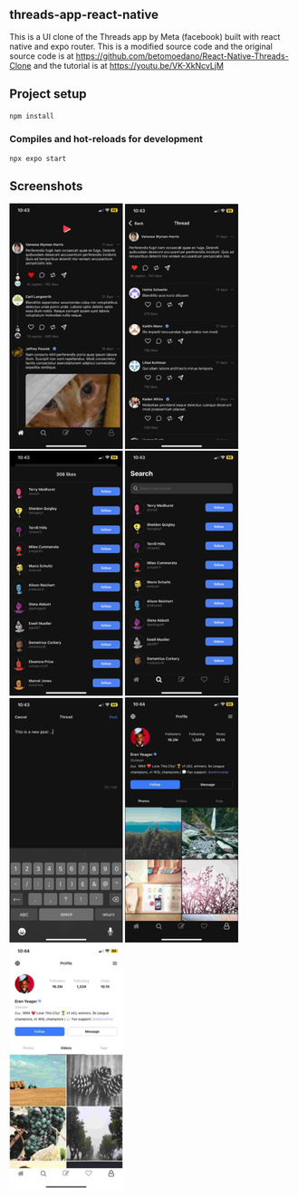 ## threads-app-react-native
This is a UI clone of the Threads app by Meta (facebook) built with react native and expo router. This is a modified source code and the original source code is at https://github.com/betomoedano/React-Native-Threads-Clone and the tutorial is at https://youtu.be/VK-XkNcvLjM

## Project setup
```
npm install
```

### Compiles and hot-reloads for development
```
npx expo start
```


## Screenshots
<img src="assets/images/IMG_8121.PNG" alt="Project Logo" width="200">
<img src="assets/images/IMG_8122.PNG" alt="Project Logo" width="200">
<img src="assets/images/IMG_8123.PNG" alt="Project Logo" width="200">
<img src="assets/images/IMG_8124.PNG" alt="Project Logo" width="200">
<img src="assets/images/IMG_8125.PNG" alt="Project Logo" width="200">
<img src="assets/images/IMG_8126.PNG" alt="Project Logo" width="200">
<img src="assets/images/IMG_8127.PNG" alt="Project Logo" width="200">
